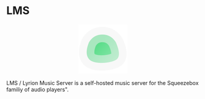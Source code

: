 # LMS

<div align="center" width="100%">
    <img src="https://github.com/louislam/uptime-kuma/raw/master/public/icon.svg" width="128" alt="" />
</div>

LMS / Lyrion Music Server is a self-hosted music server for the Squeezebox familiy of audio players".

